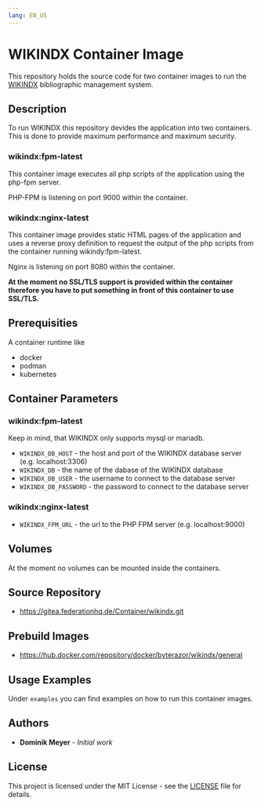 ```yaml
---
lang: EN_US
---
```


# WIKINDX Container Image

This repository holds the source code for two container images to run the 
[WIKINDX](https://wikindx.sourceforge.io/) bibliographic management system.

## Description

To run WIKINDX this repository devides the application into two containers.
This is done to provide maximum performance and maximum security.

### wikindx:fpm-latest

This container image executes all php scripts of the application using
the php-fpm server. 

PHP-FPM is listening on port 9000 within the container.

### wikindx:nginx-latest

This container image provides static HTML pages of the application and 
uses a reverse proxy definition to request the output of the php scripts
from the container running wikindy:fpm-latest.

Nginx is listening on port 8080 within the container. 

**At the moment no SSL/TLS support is provided within the container therefore
you have to put something in front of this container to use SSL/TLS.**

## Prerequisities

A container runtime like

* docker 
* podman
* kubernetes


## Container Parameters

### wikindx:fpm-latest

Keep in mind, that WIKINDX only supports mysql or mariadb.

* `WIKINDX_DB_HOST` - the host and port of the WIKINDX database server (e.g. localhost:3306)
* `WIKINDX_DB` - the name of the dabase of the WIKINDX database
* `WIKINDX_DB_USER` - the username to connect to the database server
* `WIKINDX_DB_PASSWORD` - the password to connect to the database server 

### wikindx:nginx-latest

* `WIKINDX_FPM_URL` - the url to the PHP FPM server (e.g. localhost:9000)

## Volumes

At the moment no volumes can be mounted inside the containers.

## Source Repository

* https://gitea.federationhq.de/Container/wikindx.git

## Prebuild Images

* https://hub.docker.com/repository/docker/byterazor/wikindx/general

## Usage Examples

Under `examples` you can find examples on how to run this container images. 

## Authors

* **Dominik Meyer** - *Initial work* 

## License

This project is licensed under the MIT License - see the [LICENSE](LICENSE) file for details.
